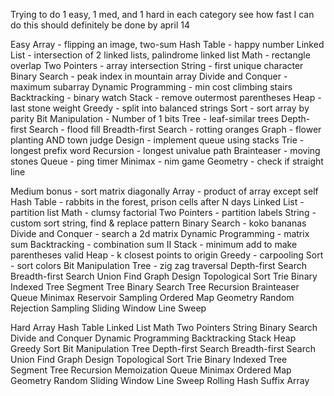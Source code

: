 Trying to do 1 easy, 1 med, and 1 hard in each category
see how fast I can do this
should definitely be done by april 14

Easy
Array - flipping an image, two-sum
Hash Table - happy number
Linked List - intersection of 2 linked lists, palindrome linked list
Math - rectangle overlap
Two Pointers - array intersection
String - first unique character
Binary Search - peak index in mountain array
Divide and Conquer - maximum subarray
Dynamic Programming - min cost climbing stairs
Backtracking - binary watch
Stack - remove outermost parentheses
Heap  - last stone weight
Greedy - split into balanced strings
Sort  - sort array by parity
Bit Manipulation - Number of 1 bits
Tree - leaf-similar trees
Depth-first Search - flood fill
Breadth-first Search - rotting oranges
Graph  - flower planting AND town judge
Design - implement queue using stacks
Trie - longest prefix word
Recursion - longest univalue path
Brainteaser - moving stones
Queue  - ping timer
Minimax  - nim game
Geometry - check if straight line

Medium
bonus - sort matrix diagonally
Array - product of array except self
Hash Table - rabbits in the forest, prison cells after N days
Linked List - partition list
Math - clumsy factorial
Two Pointers - partition labels
String - custom sort string, find & replace pattern
Binary Search - koko bananas
Divide and Conquer - search a 2d matrix
Dynamic Programming - matrix sum
Backtracking - combination sum II
Stack - minimum add to make parentheses valid
Heap - k closest points to origin
Greedy - carpooling
Sort - sort colors
Bit Manipulation
Tree - zig zag traversal
Depth-first Search
Breadth-first Search
Union Find
Graph
Design
Topological Sort
Trie
Binary Indexed Tree
Segment Tree
Binary Search Tree
Recursion
Brainteaser
Queue
Minimax
Reservoir Sampling
Ordered Map
Geometry
Random
Rejection Sampling
Sliding Window
Line Sweep

Hard
Array
Hash Table
Linked List
Math
Two Pointers
String
Binary Search
Divide and Conquer
Dynamic Programming
Backtracking
Stack
Heap
Greedy
Sort
Bit Manipulation
Tree
Depth-first Search
Breadth-first Search
Union Find
Graph
Design
Topological Sort
Trie
Binary Indexed Tree
Segment Tree
Recursion
Memoization
Queue
Minimax
Ordered Map
Geometry
Random
Sliding Window
Line Sweep
Rolling Hash
Suffix Array